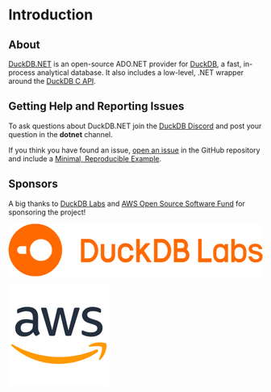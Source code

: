 # Introduction

## About

[DuckDB.NET](https://github.com/Giorgi/DuckDB.NET) is an open-source ADO.NET provider for [DuckDB](https://duckdb.org/), a fast, in-process analytical database. It also includes a low-level, .NET wrapper around the [DuckDB C API](https://duckdb.org/docs/api/c/overview).

## Getting Help and Reporting Issues

To ask questions about DuckDB.NET join the [DuckDB Discord](https://discord.duckdb.org/) and post your question in the **dotnet** channel.

If you think you have found an issue, [open an issue](https://github.com/Giorgi/DuckDB.NET/issues/new) in the GitHub repository and include a [Minimal, Reproducible Example](https://stackoverflow.com/help/minimal-reproducible-example).

## Sponsors

A big thanks to [DuckDB Labs](https://duckdblabs.com/) and [AWS Open Source Software Fund](https://github.com/aws/dotnet-foss) for sponsoring the project!

[![DuckDB Labs](/images/duckdb-labs-logo.png)](https://duckdblabs.com/)


[![AWS](/images/aws-logo-small.png)](https://github.com/aws/dotnet-foss)
